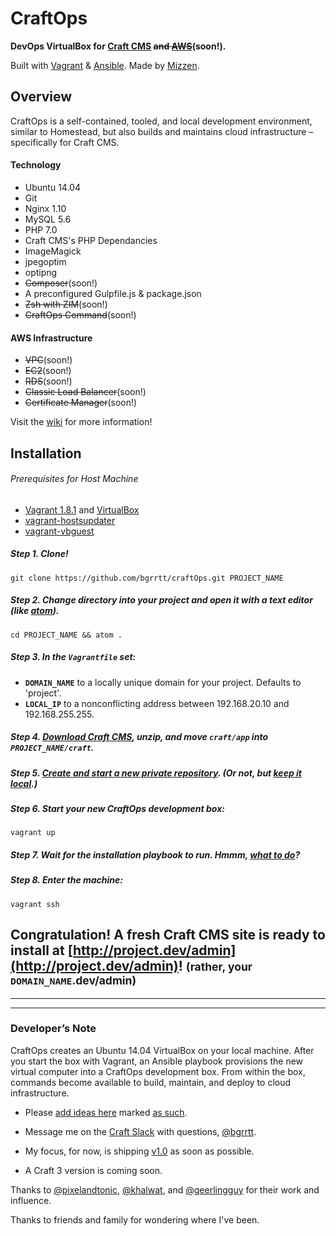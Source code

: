 <!-- ![CraftOps Logo](https://raw.githubusercontent.com/bgrrtt/craft-ops/master/logo.jpg "DevOps Environment for Craft CMS and AWS") -->
CraftOps
========
**DevOps VirtualBox for [Craft CMS](https://craftcms.com) ~~and [AWS](http://aws.amazon.com)~~(soon!).**

Built with [Vagrant](https://www.vagrantup.com)  &  [Ansible](https://ansible.com). Made by [Mizzen](http://madebymizzen.com).

Overview
--------
CraftOps is a self-contained, tooled, and local development environment, similar to Homestead, but also builds and maintains cloud infrastructure – specifically for Craft CMS.

<!-- #### Idempotent Infrastructure
- comming soon. -->

#### Technology
- Ubuntu 14.04
- Git
- Nginx 1.10
- MySQL 5.6
- PHP 7.0
- Craft CMS's PHP Dependancies
- ImageMagick
- jpegoptim
- optipng
- ~~Composer~~(soon!)
- A preconfigured Gulpfile.js & package.json
- ~~Zsh with ZIM~~(soon!)
- ~~CraftOps Command~~(soon!)

#### AWS Infrastructure
- ~~VPC~~(soon!)
- ~~EC2~~(soon!)
- ~~RDS~~(soon!)
- ~~Classic Load Balancer~~(soon!)
- ~~Certificate Manager~~(soon!)



Visit the [wiki](https://github.com/bgrrtt/craftOps/wiki) for more information!

Installation
------------
###### Prerequisites for Host Machine
- [Vagrant 1.8.1](https://www.vagrantup.com) and [VirtualBox](https://www.virtualbox.org/wiki/Downloads)
- [vagrant-hostsupdater](https://github.com/cogitatio/vagrant-hostsupdater)
- [vagrant-vbguest](https://github.com/dotless-de/vagrant-vbguest)

##### Step 1. Clone!

```
git clone https://github.com/bgrrtt/craftOps.git PROJECT_NAME
```

##### Step 2. Change directory into your project and open it with a text editor (like [atom](https://atom.io/)).
```
cd PROJECT_NAME && atom .
```

##### Step 3. In the `Vagrantfile` set:
  - **`DOMAIN_NAME`** to a locally unique domain for your project. Defaults to 'project'.
  - **`LOCAL_IP`** to a nonconflicting address between 192.168.20.10 and 192.168.255.255.

##### Step 4. [Download Craft CMS](https://buildwithcraft.com/latest.zip?accept_license=yes), unzip, and move `craft/app` into `PROJECT_NAME/craft`.

##### Step 5. [Create and start a new private repository](https://github.com/new). (Or not, but [keep it local](https://github.com/bgrrtt/craftOps/wiki).)

##### Step 6. Start your new CraftOps development box:
```
vagrant up
```
##### Step 7. Wait for the installation playbook to run. Hmmm, [what to do](https://github.com/bgrrtt/craftOps/wiki)?

##### Step 8. Enter the machine:
```
vagrant ssh
```

## Congratulation! A fresh Craft CMS  site is ready to install at [http://project.dev/admin](http://project.dev/admin)! <small>(rather, your `DOMAIN_NAME`.dev/admin)</small>




---

---
### Developer’s Note
CraftOps creates an Ubuntu 14.04 VirtualBox on your local machine. After you start the box with Vagrant, an Ansible playbook provisions the new virtual computer into a CraftOps development box. From within the box, commands become available to build, maintain, and deploy to cloud infrastructure.


- Please [add ideas here](https://github.com/bgrrtt/craftOps/issues) marked [as such](https://github.com/bgrrtt/craftOps/labels/idea).

- Message me on the [Craft Slack](https://craftcms.com/community) with questions, [@bgrrtt](https://craftcms.slack.com/team/bgrrtt).

- My focus, for now, is shipping [v1.0](https://github.com/bgrrtt/craftOps/milestone/1) as soon as possible.

- A Craft 3 version is coming soon.

Thanks to [@pixelandtonic](https://github.com/pixelandtonic), [@khalwat](https://github.com/khalwat), and [@geerlingguy](https://github.com/geerlingguy) for their work and influence.

Thanks to friends and family for wondering where I've been.
